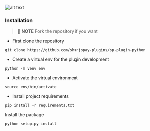 ![alt text](https://shurjopay.com.bd/dev/images/shurjoPay.png)
### Installation

> 📝 **NOTE** Fork the repository if you want

- First clone the repository

```
git clone https://github.com/shurjopay-plugins/sp-plugin-python

```

- Create a virtual env for the plugin development

```
python -m venv env

```

- Activate the virtual environment

```
source env/bin/activate
```

- Install project requirements

```
pip install -r requirements.txt
```

Install the package

```
python setup.py install
```
